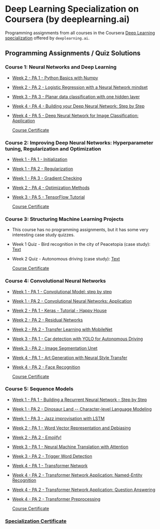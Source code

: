 # Deep Learning Specialization on Coursera (by deeplearning.ai)

Programming assignments from all courses in the Coursera [Deep Learning specialization](https://www.coursera.org/specializations/deep-learning) offered by `deeplearning.ai`.

## Programming Assignments / Quiz Solutions

### Course 1: Neural Networks and Deep Learning

- [Week 2 - PA 1 - Python Basics with Numpy](https://github.com/testob02/Deep-Learning-Specialization--Coursera/blob/main/C1%20-%20Neural%20Networks%20and%20Deep%20Learning/Week%202/Python%20Basics%20with%20Numpy/Python_Basics_With_Numpy_v3a.ipynb)
- [Week 2 - PA 2 - Logistic Regression with a Neural Network mindset](https://github.com/testob02/Deep-Learning-Specialization--Coursera/blob/main/C1%20-%20Neural%20Networks%20and%20Deep%20Learning/Week%202/Logistic%20Regression%20as%20a%20Neural%20Network/Logistic.ipynb)
- [Week 3 - PA 3 - Planar data classification with one hidden layer](https://github.com/testob02/Deep-Learning-Specialization--Coursera/blob/main/C1%20-%20Neural%20Networks%20and%20Deep%20Learning/Week%203/Planar%20data%20classification%20with%20one%20hidden%20layer/Planar_data_classification_with_onehidden_layer_v6c.ipynb)
- [Week 4 - PA 4 - Building your Deep Neural Network: Step by Step](https://github.com/testob02/Deep-Learning-Specialization--Coursera/blob/main/C1%20-%20Neural%20Networks%20and%20Deep%20Learning/Week%204/Building%20your%20Deep%20Neural%20Network%20-%20Step%20by%20Step/Building_your_Deep_Neural_Network_Step_by_Step_v8a.ipynb)
- [Week 4 - PA 5 - Deep Neural Network for Image Classification: Application](https://github.com/testob02/Deep-Learning-Specialization--Coursera/blob/main/C1%20-%20Neural%20Networks%20and%20Deep%20Learning/Week%204/Deep%20Neural%20Network%20Application_%20Image%20Classification/Deep%20Neural%20Network%20-%20Application%20v8.ipynb)

  [Course Certificate](https://coursera.org/share/e41469dc1e7d04867ce0a576218613fc)

### Course 2: Improving Deep Neural Networks: Hyperparameter tuning, Regularization and Optimization

- [Week 1 - PA 1 - Initialization](https://github.com/testob02/Deep-Learning-Specialization--Coursera/blob/main/C2%20-%20Improving%20Deep%20Neural%20Networks%20--%20Hyperparameter%20tuning%2C%20Regularization%20and%20Optimization/Week%201/Initialization/Initialization.ipynb)
- [Week 1 - PA 2 - Regularization](https://github.com/testob02/Deep-Learning-Specialization--Coursera/blob/main/C2%20-%20Improving%20Deep%20Neural%20Networks%20--%20Hyperparameter%20tuning%2C%20Regularization%20and%20Optimization/Week%201/Regularization/Regularization_v2a.ipynb)
- [Week 1 - PA 3 - Gradient Checking](https://github.com/testob02/Deep-Learning-Specialization--Coursera/blob/main/C2%20-%20Improving%20Deep%20Neural%20Networks%20--%20Hyperparameter%20tuning%2C%20Regularization%20and%20Optimization/Week%201/Gradient%20Checking/Gradient%20Checking%20v1.ipynb)
- [Week 2 - PA 4 - Optimization Methods](https://github.com/testob02/Deep-Learning-Specialization--Coursera/blob/main/C2%20-%20Improving%20Deep%20Neural%20Networks%20--%20Hyperparameter%20tuning%2C%20Regularization%20and%20Optimization/Week%202/Optimization_methods_v1b.ipynb)
- [Week 3 - PA 5 - TensorFlow Tutorial](https://github.com/testob02/Deep-Learning-Specialization--Coursera/blob/main/C2%20-%20Improving%20Deep%20Neural%20Networks%20--%20Hyperparameter%20tuning%2C%20Regularization%20and%20Optimization/Week%203/Tensorflow_introduction.ipynb)

  [Course Certificate](https://coursera.org/share/49b75b01b5f98815951ce6fcac3f229d)

### Course 3: Structuring Machine Learning Projects

- This course has no programming assignments, but it has some very interesting case study quizzes.
- Week 1 Quiz - Bird recognition in the city of Peacetopia (case study): [Text](https://github.com/testob02/Deep-Learning-Specialization--Coursera/blob/main/C3%20-%20Structuring%20Machine%20Learning%20Projects/Week%201%20Quiz%20-%20Bird%20recognition%20in%20the%20city%20of%20Peacetopia%20(case%20study).md)
- Week 2 Quiz - Autonomous driving (case study): [Text](https://github.com/testob02/Deep-Learning-Specialization--Coursera/blob/main/C3%20-%20Structuring%20Machine%20Learning%20Projects/Week%202%20Quiz%20-%20Autonomous%20driving%20(case%20study).md)

  [Course Certificate](https://coursera.org/share/a1772f96327704134427f2c3bd0bfa5e)

### Course 4: Convolutional Neural Networks

- [Week 1 - PA 1 - Convolutional Model: step by step](https://github.com/testob02/Deep-Learning-Specialization--Coursera/blob/main/C4%20-%20Convolutional%20Neural%20Networks/Week%201/Convolution_model_Step_by_Step_v2a.ipynb)
- [Week 1 - PA 2 - Convolutional Neural Networks: Application](https://github.com/testob02/Deep-Learning-Specialization--Coursera/blob/main/C4%20-%20Convolutional%20Neural%20Networks/Week%201/Convolution_model_Application_2024.ipynb)
- [Week 2 - PA 1 - Keras - Tutorial - Happy House](https://github.com/testob02/Deep-Learning-Specialization--Coursera/blob/main/C4%20-%20Convolutional%20Neural%20Networks/Week%202/KerasTutorial/Keras_Tutorial_v2a.ipynb)
- [Week 2 - PA 2 - Residual Networks](https://github.com/testob02/Deep-Learning-Specialization--Coursera/blob/main/C4%20-%20Convolutional%20Neural%20Networks/Week%202/ResNets/Residual_Networks_v2a.ipynb)
- [Week 2 - PA 2 - Transfer Learning with MobileNet](https://github.com/testob02/Deep-Learning-Specialization--Coursera/blob/main/C4%20-%20Convolutional%20Neural%20Networks/Week%202/Transfer%20Learning%20with%20MobileNet/Transfer_learning_with_MobileNet_v1.ipynb)
- [Week 3 - PA 1 - Car detection with YOLO for Autonomous Driving](https://github.com/testob02/Deep-Learning-Specialization--Coursera/blob/main/C4%20-%20Convolutional%20Neural%20Networks/Week%203/Car%20detection%20for%20Autonomous%20Driving/Autonomous_driving_application_Car_detection.ipynb)
- [Week 3 - PA 2 - Image Segmentation Unet](https://github.com/testob02/Deep-Learning-Specialization--Coursera/blob/main/C4%20-%20Convolutional%20Neural%20Networks/Week%203/Image%20Segmentation%20Unet/Image_segmentation_Unet_v2.ipynb)
- [Week 4 - PA 1 - Art Generation with Neural Style Transfer](https://github.com/testob02/Deep-Learning-Specialization--Coursera/blob/main/C4%20-%20Convolutional%20Neural%20Networks/Week%204/Neural%20Style%20Transfer/Art_Generation_with_Neural_Style_Transfer_v3a.ipynb)
- [Week 4 - PA 2 - Face Recognition](https://github.com/testob02/Deep-Learning-Specialization--Coursera/blob/main/C4%20-%20Convolutional%20Neural%20Networks/Week%204/Face%20Recognition/Face_Recognition_v3a.ipynb)

  [Course Certificate](https://coursera.org/share/357722ce852bd2090227b3e0d3f09967)

### Course 5: Sequence Models

- [Week 1 - PA 1 - Building a Recurrent Neural Network - Step by Step](https://github.com/testob02/Deep-Learning-Specialization--Coursera/blob/main/C5%20-%20Sequence%20Models/Week%201/Building%20a%20Recurrent%20Neural%20Network%20-%20Step%20by%20Step/Building_a_Recurrent_Neural_Network_Step_by_Step_v3a.ipynb)
- [Week 1 - PA 2 - Dinosaur Land -- Character-level Language Modeling](https://github.com/testob02/Deep-Learning-Specialization--Coursera/blob/main/C5%20-%20Sequence%20Models/Week%201/Dinosaur%20Island%20--%20Character-level%20language%20model/Dinosaurus_Island_Character_level_language_model_final_v3a.ipynb)
- [Week 1 - PA 3 - Jazz improvisation with LSTM](https://github.com/testob02/Deep-Learning-Specialization--Coursera/blob/main/C5%20-%20Sequence%20Models/Week%201/Jazz%20improvisation%20with%20LSTM/Improvise_a_Jazz_Solo_with_an_LSTM_Network_v3a.ipynb)
- [Week 2 - PA 1 - Word Vector Representation and Debiasing](https://github.com/testob02/Deep-Learning-Specialization--Coursera/blob/main/C5%20-%20Sequence%20Models/Week%202/Word%20Vector%20Representation/Operations_on_word_vectors_v2a.ipynb)
- [Week 2 - PA 2 - Emojify!](https://github.com/testob02/Deep-Learning-Specialization--Coursera/blob/main/C5%20-%20Sequence%20Models/Week%202/Emojify/Emojify_v2a.ipynb)
- [Week 3 - PA 1 - Neural Machine Translation with Attention](https://github.com/testob02/Deep-Learning-Specialization--Coursera/blob/main/C5%20-%20Sequence%20Models/Week%203/Machine%20Translation/Neural_machine_translation_with_attention_v4a.ipynb)
- [Week 3 - PA 2 - Trigger Word Detection](https://github.com/testob02/Deep-Learning-Specialization--Coursera/blob/main/C5%20-%20Sequence%20Models/Week%203/Trigger%20word%20detection/Trigger_word_detection_v2a.ipynb)
- [Week 4 - PA 1 - Transformer Network](https://github.com/testob02/Deep-Learning-Specialization--Coursera/blob/main/C5%20-%20Sequence%20Models/Week%204/Transformer%20Network/C5_W4_A1_Transformer_Subclass_v1.ipynb)
- [Week 4 - PA 2 - Transformer Network Application: Named-Entity Recognition](https://github.com/testob02/Deep-Learning-Specialization--Coursera/blob/main/C5%20-%20Sequence%20Models/Week%204/Named%20Entity%20Recognition/Transformer_application_Named_Entity_Recognition.ipynb)
- [Week 4 - PA 2 - Transformer Network Application: Question Answering](https://github.com/testob02/Deep-Learning-Specialization--Coursera/blob/main/C5%20-%20Sequence%20Models/Week%204/Question%20Answering/QA_transformer.ipynb)
- [Week 4 - PA 2 - Transformer Preprocessing](https://github.com/testob02/Deep-Learning-Specialization--Coursera/blob/main/C5%20-%20Sequence%20Models/Week%204/Transformer%20Preprocessing/Embedding_plus_Positional_encoding.ipynb)

  [Course Certificate](https://coursera.org/share/5439826269bc8e48e98fc7ef8143bf0b)

### [Specialization Certificate](https://coursera.org/share/5d3daef358685dbf335c5d293596fc05)
